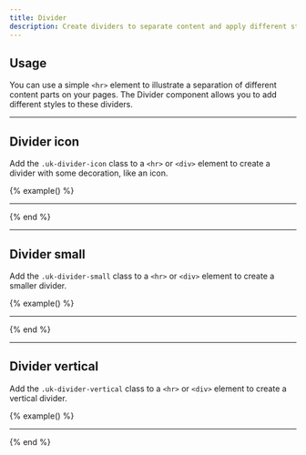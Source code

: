 ```yaml
---
title: Divider
description: Create dividers to separate content and apply different styles to them.
---
```


## Usage

You can use a simple `<hr>` element to illustrate a separation of different content parts on your pages. The Divider component allows you to add different styles to these dividers.

***

## Divider icon

Add the `.uk-divider-icon` class to a `<hr>` or `<div>` element to create a divider with some decoration, like an icon.

{% example() %}
<hr class="uk-divider-icon">
{% end %}

***

## Divider small

Add the `.uk-divider-small` class to a `<hr>` or `<div>` element to create a smaller divider.

{% example() %}
<hr class="uk-divider-small">
{% end %}

***

## Divider vertical

Add the `.uk-divider-vertical` class to a `<hr>` or `<div>` element to create a vertical divider.

{% example() %}
<hr class="uk-divider-vertical">
{% end %}
